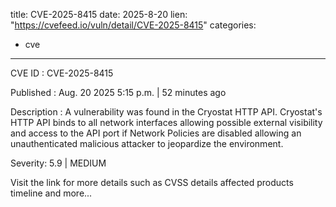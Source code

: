  
title: CVE-2025-8415
date: 2025-8-20
lien: "https://cvefeed.io/vuln/detail/CVE-2025-8415"
categories:
  - cve
---

CVE ID : CVE-2025-8415

Published :  Aug. 20
2025
5:15 p.m. | 52 minutes ago

Description : A vulnerability was found in the Cryostat HTTP API. Cryostat's HTTP API binds to all network interfaces
allowing possible external visibility and access to the API port if Network Policies are disabled
allowing an unauthenticated
malicious attacker to jeopardize the environment.

Severity: 5.9 | MEDIUM

Visit the link for more details
such as CVSS details
affected products
timeline
and more...
